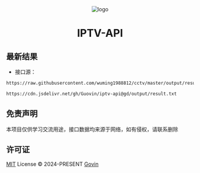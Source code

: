 <div align="center">
  <img src="./static/images/logo.png" alt="logo"/>
  <h1 align="center">IPTV-API</h1>
</div>

## 最新结果

- 接口源：

```bash
https://raw.githubusercontent.com/wuming1988812/cctv/master/output/result.txt
```

```bash
https://cdn.jsdelivr.net/gh/Guovin/iptv-api@gd/output/result.txt
```


## 免责声明

本项目仅供学习交流用途，接口数据均来源于网络，如有侵权，请联系删除

## 许可证

[MIT](./LICENSE) License &copy; 2024-PRESENT [Govin](https://github.com/guovin)
